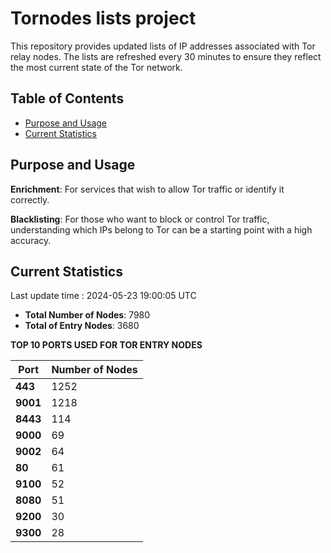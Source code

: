# Tornodes lists project

This repository provides updated lists of IP addresses associated with Tor relay nodes. The lists are refreshed every 30 minutes to ensure they reflect the most current state of the Tor network.

## Table of Contents

- [Purpose and Usage](#purpose-and-usage)
- [Current Statistics](#current-statistics)


## Purpose and Usage

**Enrichment**: For services that wish to allow Tor traffic or identify it correctly.

**Blacklisting**: For those who want to block or control Tor traffic, understanding which IPs belong to Tor can be a starting point with a high accuracy.

## Current Statistics

Last update time : 2024-05-23 19:00:05 UTC

- **Total Number of Nodes**: 7980
- **Total of Entry Nodes**: 3680

**TOP 10 PORTS USED FOR TOR ENTRY NODES**

| **Port** | **Number of Nodes** |
|------|-----------------|
| **443**   | 1252  |
| **9001**   | 1218  |
| **8443**   | 114  |
| **9000**   | 69  |
| **9002**   | 64  |
| **80**   | 61  |
| **9100**   | 52  |
| **8080**   | 51  |
| **9200**   | 30  |
| **9300**   | 28  |

